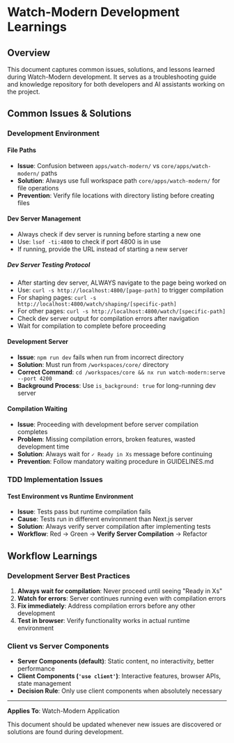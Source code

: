 # Watch-Modern Development Learnings

## Overview

This document captures common issues, solutions, and lessons learned during Watch-Modern development. It serves as a troubleshooting guide and knowledge repository for both developers and AI assistants working on the project.

## Common Issues & Solutions

### Development Environment

#### **File Paths**
- **Issue**: Confusion between `apps/watch-modern/` vs `core/apps/watch-modern/` paths
- **Solution**: Always use full workspace path `core/apps/watch-modern/` for file operations
- **Prevention**: Verify file locations with directory listing before creating files

#### Dev Server Management
- Always check if dev server is running before starting a new one
- Use: `lsof -ti:4800` to check if port 4800 is in use
- If running, provide the URL instead of starting a new server


##### Dev Server Testing Protocol
- After starting dev server, ALWAYS navigate to the page being worked on
- Use: `curl -s http://localhost:4800/[page-path]` to trigger compilation
- For shaping pages: `curl -s http://localhost:4800/watch/shaping/[specific-path]`
- For other pages: `curl -s http://localhost:4800/watch/[specific-path]`
- Check dev server output for compilation errors after navigation
- Wait for compilation to complete before proceeding

#### **Development Server**
- **Issue**: `npm run dev` fails when run from incorrect directory
- **Solution**: Must run from `/workspaces/core/` directory
- **Correct Command**: `cd /workspaces/core && nx run watch-modern:serve --port 4200`
- **Background Process**: Use `is_background: true` for long-running dev server

#### **Compilation Waiting**
- **Issue**: Proceeding with development before server compilation completes
- **Problem**: Missing compilation errors, broken features, wasted development time
- **Solution**: Always wait for `✓ Ready in Xs` message before continuing
- **Prevention**: Follow mandatory waiting procedure in GUIDELINES.md



### TDD Implementation Issues

#### **Test Environment vs Runtime Environment**
- **Issue**: Tests pass but runtime compilation fails
- **Cause**: Tests run in different environment than Next.js server
- **Solution**: Always verify server compilation after implementing tests
- **Workflow**: Red → Green → **Verify Server Compilation** → Refactor

## Workflow Learnings

### Development Server Best Practices

1. **Always wait for compilation**: Never proceed until seeing "Ready in Xs"
2. **Watch for errors**: Server continues running even with compilation errors
3. **Fix immediately**: Address compilation errors before any other development
4. **Test in browser**: Verify functionality works in actual runtime environment

### Client vs Server Components

- **Server Components (default)**: Static content, no interactivity, better performance
- **Client Components (`'use client'`)**: Interactive features, browser APIs, state management
- **Decision Rule**: Only use client components when absolutely necessary

---
**Applies To**: Watch-Modern Application

This document should be updated whenever new issues are discovered or solutions are found during development. 